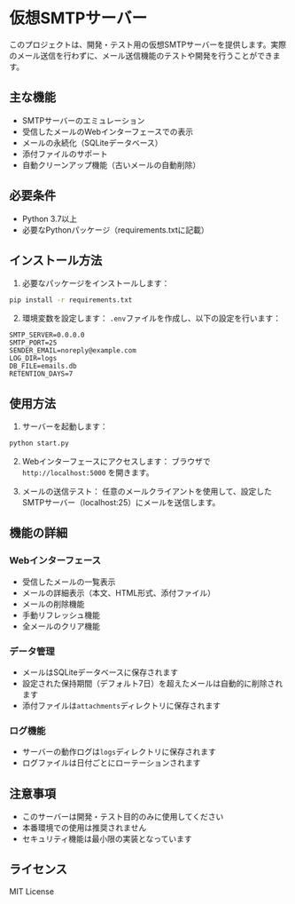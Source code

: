 # 仮想SMTPサーバー

このプロジェクトは、開発・テスト用の仮想SMTPサーバーを提供します。実際のメール送信を行わずに、メール送信機能のテストや開発を行うことができます。

## 主な機能

- SMTPサーバーのエミュレーション
- 受信したメールのWebインターフェースでの表示
- メールの永続化（SQLiteデータベース）
- 添付ファイルのサポート
- 自動クリーンアップ機能（古いメールの自動削除）

## 必要条件

- Python 3.7以上
- 必要なPythonパッケージ（requirements.txtに記載）

## インストール方法

1. 必要なパッケージをインストールします：
```bash
pip install -r requirements.txt
```

2. 環境変数を設定します：
`.env`ファイルを作成し、以下の設定を行います：
```
SMTP_SERVER=0.0.0.0
SMTP_PORT=25
SENDER_EMAIL=noreply@example.com
LOG_DIR=logs
DB_FILE=emails.db
RETENTION_DAYS=7
```

## 使用方法

1. サーバーを起動します：
```bash
python start.py
```

2. Webインターフェースにアクセスします：
ブラウザで `http://localhost:5000` を開きます。

3. メールの送信テスト：
任意のメールクライアントを使用して、設定したSMTPサーバー（localhost:25）にメールを送信します。

## 機能の詳細

### Webインターフェース

- 受信したメールの一覧表示
- メールの詳細表示（本文、HTML形式、添付ファイル）
- メールの削除機能
- 手動リフレッシュ機能
- 全メールのクリア機能

### データ管理

- メールはSQLiteデータベースに保存されます
- 設定された保持期間（デフォルト7日）を超えたメールは自動的に削除されます
- 添付ファイルは`attachments`ディレクトリに保存されます

### ログ機能

- サーバーの動作ログは`logs`ディレクトリに保存されます
- ログファイルは日付ごとにローテーションされます

## 注意事項

- このサーバーは開発・テスト目的のみに使用してください
- 本番環境での使用は推奨されません
- セキュリティ機能は最小限の実装となっています

## ライセンス

MIT License 